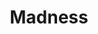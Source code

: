 ---
title: "Madness"
summary: "Madness are an English ska and pop band from Camden Town, north London, who formed in 1976. One of the most prominent bands of the late 1970s and early 1980s two-tone ska revival, they continue to perform with six of the seven members of their original line-up. Madness's most successful period was from 1980 to 1986, when the band's songs spent a total of 214 weeks on the UK Singles Chart. Madness have had 16 singles reach the UK top ten, including \"One Step Beyond\", \"Baggy Trousers\" and \"It Must Be Love\", one UK number-one single \"House of Fun\" and two number ones in Ireland, \"House of Fun\" and \"Wings of a Dove\". \"Our House\" was their biggest US hit, reaching number 7 on the Billboard Hot 100. In 2000, the band received the Ivor Novello Award from the British Academy of Songwriters, Composers and Authors for Outstanding Song Collection."
slug: "madness"
image: "madness.jpg"
apple_music_artist_url: "https://music.apple.com/gb/artist/madness/362303"
wikipedia_url: "https://en.wikipedia.org/wiki/Madness_(band)"
---